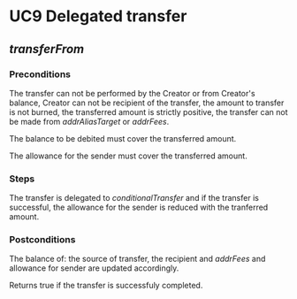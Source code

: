 # UC9 Delegated transfer
## <i>transferFrom</i>

### Preconditions
The transfer can not be performed by the Creator or from Creator's balance, 
Creator can not be recipient of the transfer, the amount to transfer is not burned, the transferred amount is strictly positive, 
the transfer can not be made from <i>addrAliasTarget</i> or <i>addrFees</i>.

The balance to be debited must cover the transferred amount.

The allowance for the sender must cover the transferred amount.

### Steps
The transfer is delegated to <i>conditionalTransfer</i> and if the transfer is successful, 
the allowance for the sender is reduced with the 
tranferred amount.

### Postconditions
The balance of: the source of transfer, the recipient and <i>addrFees</i> and allowance for sender are updated accordingly.

Returns true if the transfer is successfuly completed.
